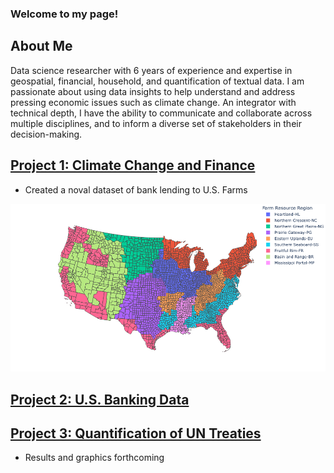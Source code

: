 ### Welcome to my page! 

## About Me

Data science researcher with 6 years of experience and expertise in geospatial, financial, household, and quantification of textual data. I am passionate about using data insights to help understand and address pressing economic issues such as climate change. An integrator with technical depth, I have the ability to communicate and collaborate across multiple disciplines, and to inform a diverse set of stakeholders in their decision-making. 


## [Project 1: Climate Change and Finance](https://github.com/tengtedliu/us_banking_data)
* Created a noval dataset of bank lending to U.S. Farms

![](/images/ers.png "ERS")


## [Project 2: U.S. Banking Data](https://github.com/tengtedliu/us_banking_data)


## [Project 3: Quantification of UN Treaties](https://github.com/tengtedliu/us_banking_data)
* Results and graphics forthcoming
